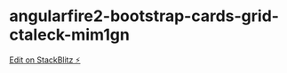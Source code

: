 # angularfire2-bootstrap-cards-grid-ctaleck-mim1gn

[Edit on StackBlitz ⚡️](https://stackblitz.com/edit/angularfire2-bootstrap-cards-grid-ctaleck-mim1gn)